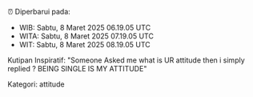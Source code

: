 ⏰ Diperbarui pada:
- WIB: Sabtu, 8 Maret 2025 06.19.05 UTC
- WITA: Sabtu, 8 Maret 2025 07.19.05 UTC
- WIT: Sabtu, 8 Maret 2025 08.19.05 UTC

Kutipan Inspiratif:
"Someone Asked me what is UR attitude then i simply replied ? BEING SINGLE IS MY ATTITUDE"


Kategori: attitude


